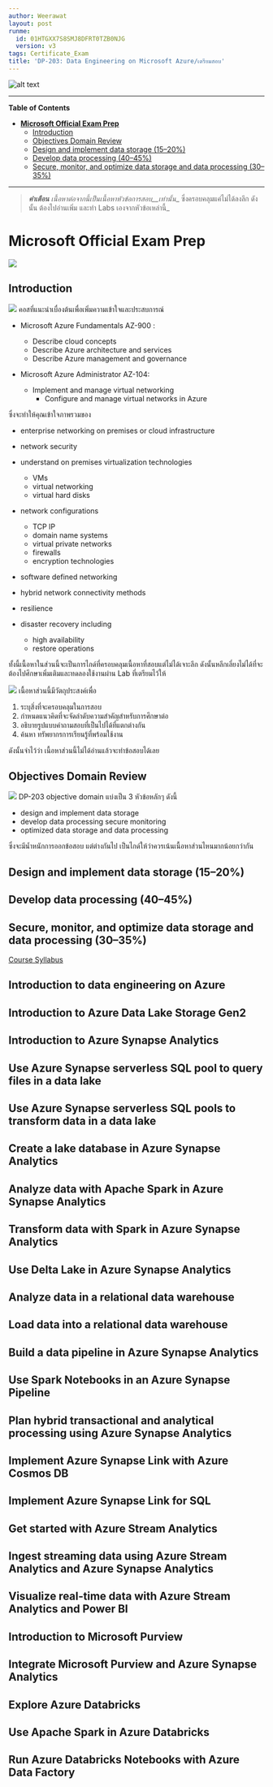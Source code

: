 ```yaml
---
author: Weerawat
layout: post
runme:
  id: 01HTGXX7S8SMJ8DFRT0TZB0NJG
  version: v3
tags: Certificate_Exam
title: 'DP-203: Data Engineering on Microsoft Azure/เตรียมสอบ'
---
```


![alt text](/assets/AzureCerFlowDP203.png)

---

**Table of Contents**

- [**Microsoft Official Exam Prep**](#microsoft-official-exam-prep)
   - [Introduction](#introduction)
   - [Objectives Domain Review](#objectives-domain-review)
   - [Design and implement data storage (15–20%)](#design-and-implement-data-storage-1520)
   - [Develop data processing (40–45%)](#develop-data-processing-4045)
   - [Secure, monitor, and optimize data storage and data processing (30–35%)](#secure-monitor-and-optimize-data-storage-and-data-processing-3035)

---

> ___คำเตือน__ เนื้อหาต่อจากนี้เป็นเนื้อหาหัวข้อการสอบ__เท่านั้น__ ซึ่งครอบคลุมแค่ไม่ได้ลงลึก ดังนั้น ต้องไปอ่านเพิ่ม และทำ Labs เองจากหัวข้อเหล่านี้_

# **Microsoft Official Exam Prep**

![](/assets/DP203/00-cover.png)

## Introduction

![](/assets/DP203/01-Certification_journey.png)
คอสที่แนะนำเบื่องต้นเพื่อเพิ่มความเข้าใจและประสบการณ์

- Microsoft Azure Fundamentals AZ-900 :
   - Describe cloud concepts
   - Describe Azure architecture and services
   - Describe Azure management and governance

- Microsoft Azure Administrator AZ-104:
   - Implement and manage virtual networking
      - Configure and manage virtual networks in Azure

ซึ่งจะทำให้คุณเข้าใจภาพรวมของ

- enterprise networking on premises or cloud infrastructure
- network security
- understand on premises virtualization technologies
   - VMs
   - virtual networking
   - virtual hard disks

- network configurations
   - TCP IP
   - domain name systems
   - virtual private networks
   - firewalls
   - encryption technologies

- software defined networking
- hybrid network connectivity methods
- resilience
- disaster recovery including
   - high availability
   - restore operations

ทั้งนี้เนื้อหาในส่วนนี้จะเป็นการไกด์ที่ครอบคลุมเนื้อหาที่สอบแต่ไม่ได้เจาะลึก ดังนั้นหลีกเลี่ยงไม่ได้ที่จะต้องไปศึกษาเพิ่มเติมและทดลองใช้งานผ่าน Lab ที่เตรียมไว้ให้

![](/assets/DP203/02-Objectives.png)
เนื้อหาส่วนนี้มีวัตถุประสงค์เพื่อ

1. ระบุสิ่งที่จะครอบคลุมในการสอบ
2. กำหนดแนวคิดที่จะจัดลำดับความสำคัญสำหรับการศึกษาต่อ
3. อธิบายรูปแบบคำถามสอบที่เป็นไปได้ที่แตกต่างกัน
4. ค้นหา ทรัพยากรการเรียนรู้ที่พร้อมใช้งาน

ดังนั้นจำไว้ว่า เนื้อหาส่วนนี้ไม่ได้อ่านแล้วจะทำข้อสอบได้เลย

## Objectives Domain Review

![](/assets/DP203/04-Objectives_domain_breakdown.png)
DP-203 objective domain แบ่งเป็น 3 หัวข้อหลักๆ ดังนี้

- design and implement data storage
- develop data processing secure monitoring
- optimized data storage and data processing

ซึ่งจะมีน้ำหนักการออกข้อสอบ แต่ต่างกันไป เป็นไกด์ให้ว่าควรเน้นเนื้อหาส่วนไหนมากน้อยกว่ากัน

## Design and implement data storage (15–20%)


## Develop data processing (40–45%)



## Secure, monitor, and optimize data storage and data processing (30–35%)

[Course Syllabus](https://learn.microsoft.com/en-us/training/courses/dp-203t00#course-syllabus)

## Introduction to data engineering on Azure
## Introduction to Azure Data Lake Storage Gen2
## Introduction to Azure Synapse Analytics
## Use Azure Synapse serverless SQL pool to query files in a data lake
## Use Azure Synapse serverless SQL pools to transform data in a data lake
## Create a lake database in Azure Synapse Analytics
## Analyze data with Apache Spark in Azure Synapse Analytics
## Transform data with Spark in Azure Synapse Analytics
## Use Delta Lake in Azure Synapse Analytics
## Analyze data in a relational data warehouse
## Load data into a relational data warehouse

## Build a data pipeline in Azure Synapse Analytics
## Use Spark Notebooks in an Azure Synapse Pipeline
## Plan hybrid transactional and analytical processing using Azure Synapse Analytics
## Implement Azure Synapse Link with Azure Cosmos DB
## Implement Azure Synapse Link for SQL
## Get started with Azure Stream Analytics
## Ingest streaming data using Azure Stream Analytics and Azure Synapse Analytics
## Visualize real-time data with Azure Stream Analytics and Power BI
## Introduction to Microsoft Purview
## Integrate Microsoft Purview and Azure Synapse Analytics
## Explore Azure Databricks
## Use Apache Spark in Azure Databricks
## Run Azure Databricks Notebooks with Azure Data Factory
